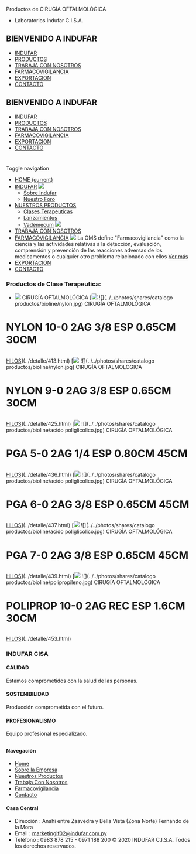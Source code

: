 Productos de CIRUGÍA OFTALMOLÓGICA
- Laboratorios Indufar C.I.S.A.
## BIENVENIDO A INDUFAR
* [INDUFAR](27.html#)
* [PRODUCTOS](27.html#)
* [TRABAJA CON NOSOTROS](27.html#)
* [FARMACOVIGILANCIA](27.html#)
* [EXPORTACION](27.html#)
* [CONTACTO](27.html#)
## BIENVENIDO A INDUFAR
* [INDUFAR](../../index.html)
* [PRODUCTOS](../../productos.html)
* [TRABAJA CON NOSOTROS](../../trabaja_con_nosotros.html)
* [FARMACOVIGILANCIA](../../farmacovigilancia.html)
* [EXPORTACION](../../exportacion.html)
* [CONTACTO](../../contacto.html)
# 
Toggle navigation
* [HOME (current)](../../index.html)
* [INDUFAR](27.html#) 
  [![ ](../../photos/shares/Sistema/Menu/indufar_menul.jpg)](../../institucional.html)
  - [Sobre Indufar](../../institucional.html)
  - [Nuestro Foro](../../blog.html)
* [NUESTROS PRODUCTOS](27.html#) 
  - [Clases Terapeuticas](../clases_terapeuticas.html)
  - [Lanzamientos](../lanzamientos.html)
  - [Vademecum](../../productos.html)
  [![ ](../../photos/shares/Sistema/Menu/productos.png)](../../productos.html)
* [TRABAJA CON NOSOTROS](../../trabaja_con_nosotros.html)
* [FARMACOVIGILANCIA](27.html#) 
  [![ ](../../photos/shares/Sistema/Menu/TUBOS.png)](../../farmacovigilancia.html)
  La OMS define "Farmacovigilancia" como la ciencia y las actividades relativas a la detección, evaluación, comprensión y prevención de las reacciones adversas de los medicamentos o cualquier otro problema relacionado con ellos
  [Ver más](../../farmacovigilancia.html)
* [EXPORTACION](../../exportacion.html)
* [CONTACTO](../../contacto.html)
### Productos de Clase Terapeutica:
* ![](../../photos/shares/ClasesTerapeuticas/oftalmologia.png)
  CIRUGÍA OFTALMOLÓGICA
[![](../../photos/shares/Laboratorios/bioline.png)
![](../../photos/shares/catalogo productos/bioline/nylon.jpg)
CIRUGÍA OFTALMOLÓGICA
# NYLON 10-0 2AG 3/8 ESP 0.65CM 30CM
## 
[HILOS](27.html#)](../detalle/413.html)
[![](../../photos/shares/Laboratorios/bioline.png)
![](../../photos/shares/catalogo productos/bioline/nylon.jpg)
CIRUGÍA OFTALMOLÓGICA
# NYLON 9-0 2AG 3/8 ESP 0.65CM 30CM
## 
[HILOS](27.html#)](../detalle/425.html)
[![](../../photos/shares/Laboratorios/bioline.png)
![](../../photos/shares/catalogo productos/bioline/acido poliglicolico.jpg)
CIRUGÍA OFTALMOLÓGICA
# PGA 5-0 2AG 1/4 ESP 0.80CM 45CM
## 
[HILOS](27.html#)](../detalle/436.html)
[![](../../photos/shares/Laboratorios/bioline.png)
![](../../photos/shares/catalogo productos/bioline/acido poliglicolico.jpg)
CIRUGÍA OFTALMOLÓGICA
# PGA 6-0 2AG 3/8 ESP 0.65CM 45CM
## 
[HILOS](27.html#)](../detalle/437.html)
[![](../../photos/shares/Laboratorios/bioline.png)
![](../../photos/shares/catalogo productos/bioline/acido poliglicolico.jpg)
CIRUGÍA OFTALMOLÓGICA
# PGA 7-0 2AG 3/8 ESP 0.65CM 45CM
## 
[HILOS](27.html#)](../detalle/439.html)
[![](../../photos/shares/Laboratorios/bioline.png)
![](../../photos/shares/catalogo productos/bioline/polipropileno.jpg)
CIRUGÍA OFTALMOLÓGICA
# POLIPROP 10-0 2AG REC ESP 1.6CM 30CM
## 
[HILOS](27.html#)](../detalle/453.html)
### INDUFAR CISA
#### CALIDAD
Estamos comprometidos con la salud de las personas.
#### SOSTENIBILIDAD
Producción comprometida con el futuro.
#### PROFESIONALISMO
Equipo profesional especializado.
## 
#### Navegación
* [Home](../../index.html)
* [Sobre la Empresa](../../institucional.html)
* [Nuestros Productos](../../productos.html)
* [Trabaja Con Nosotros](../../trabaja_con_nosotros.html)
* [Farmacovigilancia](../../farmacovigilancia.html)
* [Contacto](../../contacto.html)
#### Casa Central
* Dirección : Anahi entre Zaavedra y Bella Vista (Zona Norte) Fernando de la Mora
* Email : [marketingif02@indufar.com.py](mailto:marketingif02@indufar.com.py)
* Teléfono : 0983 878 215 - 0971 188 200
© 2020 INDUFAR C.I.S.A. Todos los derechos reservados.